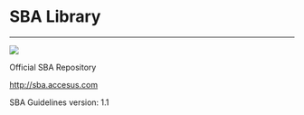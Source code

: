 # **SBA Library**
- - - 
![](image.png)   

Official SBA Repository

http://sba.accesus.com

SBA Guidelines version: 1.1
